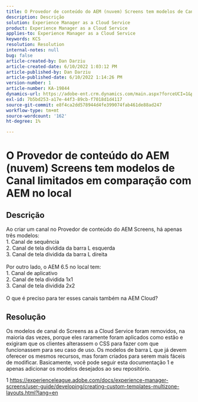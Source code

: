 ```yaml
---
title: O Provedor de conteúdo do AEM (nuvem) Screens tem modelos de Canal limitados em comparação com AEM no local
description: Descrição
solution: Experience Manager as a Cloud Service
product: Experience Manager as a Cloud Service
applies-to: Experience Manager as a Cloud Service
keywords: KCS
resolution: Resolution
internal-notes: null
bug: false
article-created-by: Dan Darziu
article-created-date: 6/10/2022 1:03:12 PM
article-published-by: Dan Darziu
article-published-date: 6/10/2022 1:14:26 PM
version-number: 1
article-number: KA-19844
dynamics-url: https://adobe-ent.crm.dynamics.com/main.aspx?forceUCI=1&pagetype=entityrecord&etn=knowledgearticle&id=229163a7-bde8-ec11-bb3c-000d3a3b1f18
exl-id: 7b5bd253-a17e-44f3-89cb-f7018d1d4117
source-git-commit: e8f4ca2dd578944d4fe399074fab461de88ad247
workflow-type: tm+mt
source-wordcount: '162'
ht-degree: 1%

---
```


# O Provedor de conteúdo do AEM (nuvem) Screens tem modelos de Canal limitados em comparação com AEM no local

## Descrição

Ao criar um canal no Provedor de conteúdo do AEM Screens, há apenas três modelos:<br>1. Canal de sequência<br>2. Canal de tela dividida da barra L esquerda<br>3. Canal de tela dividida da barra L direita<br><br>Por outro lado, o AEM 6.5 no local tem:<br>1. Canal de aplicativo<br>2. Canal de tela dividida 1x1<br>3. Canal de tela dividida 2x2<br><br>O que é preciso para ter esses canais também na AEM Cloud?

## Resolução


Os modelos de canal do Screens as a Cloud Service foram removidos, na maioria das vezes, porque eles raramente foram aplicados como estão e exigiram que os clientes alterassem o CSS para fazer com que funcionassem para seu caso de uso.
Os modelos de barra L que já devem oferecer os mesmos recursos, mas foram criados para serem mais fáceis de modificar.
Basicamente, você pode seguir esta documentação 1 e apenas adicionar os modelos desejados ao seu repositório.

1 https://experienceleague.adobe.com/docs/experience-manager-screens/user-guide/developing/creating-custom-templates-multizone-layouts.html?lang=en
